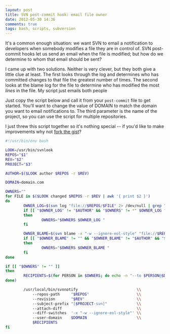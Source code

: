 ```yaml
---
layout: post
title: SVN post-commit hook: email file owner
date: 2012-05-30 14:36
comments: true
tags: bash, scripts, subversion
---
```


It's a common enough situation: we want SVN to email a notification to
developers when somebody modifies a file they are in control of. SVN post-commit
hooks let us send an email when the file is modified; but how do we determine to
whom that email should be sent?

I came up with two solutions. Neither is very clever, but they both give a
little clue at least. The first looks through the log and determines who has
committed changes to that file the greatest number of times. The second looks at
the blame log for the file to determine who has modified the most *lines* in the
file. My script just emails both people

Just copy the script below and call it from your `post-commit` file to get
started. You'll want to change the value of DOMAIN to match the domain you want
to email notifications to. The third parameter is the name of the project, so
you can use the script for multiple repositories.

I just threw this script together so it's nothing special -- if you'd like to
make improvements why not [fork the gist][1]?

``` bash
#!/usr/bin/env bash

LOOK=/usr/bin/svnlook
REPOS="$1"
REV="$2"
PROJECT="$3"

AUTHOR=$($LOOK author $REPOS -r $REV)

DOMAIN=domain.com

OWNERS=""
for FILE in $($LOOK changed $REPOS -r $REV | awk '{ print $2 }')
do
        OWNER_LOG=$(svn log "file://$REPOS/$FILE" 2> /dev/null | grep "^r[0-9]* | " | awk '{ print $3 }' | sort | uniq -c | sort | tail -n 1 | awk '{ print $2 }')
        if [[ "$OWNER_LOG" != "$AUTHOR" && "$OWNERS" != *" $OWNER_LOG "* ]]
        then
                OWNERS="$OWNERS $OWNER_LOG "
        fi

        OWNER_BLAME=$(svn blame -x "-w --ignore-eol-style" "file://$REPOS/$FILE" 2> /dev/null | awk '{ print $2 }' | sort | uniq -c | sort | tail -n 1 | awk '{ print $2 }')
        if [[ "$OWNER_BLAME" != "" && "$OWNER_BLAME" != "$AUTHOR" && "$OWNERS" != *" $OWNER_BLAME "* ]]
        then
                OWNERS="$OWNERS $OWNER_BLAME "
        fi
done

if [[ "$OWNERS" != "" ]]
then
        RECIPIENTS=$(for PERSON in $OWNERS; do echo -n "--to $PERSON@$DOMAIN "; 
done)

        /usr/local/bin/svnnotify                          \\
            --repos-path     "$REPOS"                     \\
            --revision       "$REV"                       \\
            --subject-prefix "[$PROJECT-svn]"             \\
            --attach-diff                                 \\
            --diff-switches  '-x "-w --ignore-eol-style"' \\
            --user-domain    $DOMAIN                      \\
            $RECIPIENTS
fi
```

[1]: https://gist.github.com/2833953
